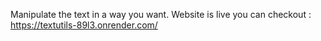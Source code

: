 Manipulate the text in a way you want.
Website is live you can checkout : https://textutils-89l3.onrender.com/

